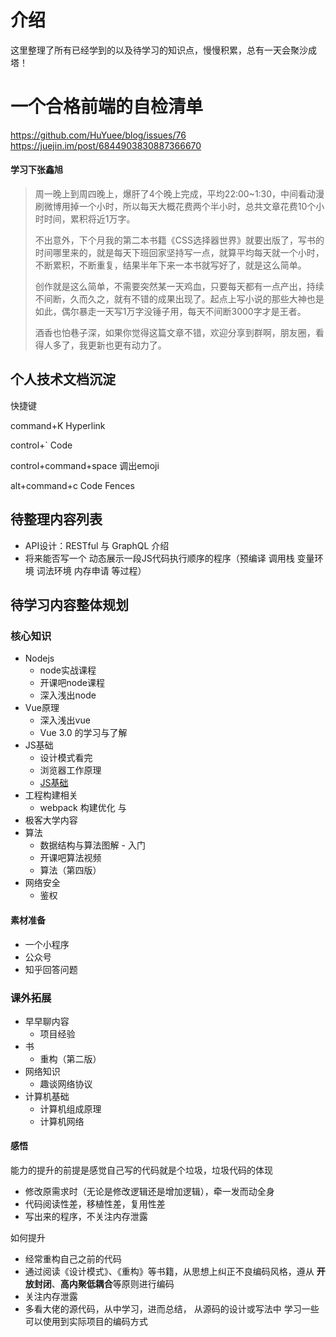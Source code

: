 # 介绍

这里整理了所有已经学到的以及待学习的知识点，慢慢积累，总有一天会聚沙成塔！



# 一个合格前端的自检清单

https://github.com/HuYuee/blog/issues/76
https://juejin.im/post/6844903830887366670



#### 学习下张鑫旭

>周一晚上到周四晚上，爆肝了4个晚上完成，平均22:00~1:30，中间看动漫刷微博用掉一个小时，所以每天大概花费两个半小时，总共文章花费10个小时时间，累积将近1万字。
>
>不出意外，下个月我的第二本书籍《CSS选择器世界》就要出版了，写书的时间哪里来的，就是每天下班回家坚持写一点，就算平均每天就一个小时，不断累积，不断重复，结果半年下来一本书就写好了，就是这么简单。
>
>创作就是这么简单，不需要突然某一天鸡血，只要每天都有一点产出，持续不间断，久而久之，就有不错的成果出现了。起点上写小说的那些大神也是如此，偶尔暴走一天写1万字没锤子用，每天不间断3000字才是王者。
>
>酒香也怕巷子深，如果你觉得这篇文章不错，欢迎分享到群啊，朋友圈，看得人多了，我更新也更有动力了。

## 个人技术文档沉淀

快捷键

command+K   Hyperlink

control+`   Code

control+command+space 调出emoji

alt+command+c   Code Fences

## 待整理内容列表

- API设计：RESTful   与 GraphQL 介绍
- 将来能否写一个 动态展示一段JS代码执行顺序的程序（预编译 调用栈 变量环境 词法环境 内存申请 等过程）

## 

## 待学习内容整体规划

### 核心知识

- Nodejs
  - node实战课程
  - 开课吧node课程
  - 深入浅出node
- Vue原理
  - 深入浅出vue
  - Vue 3.0 的学习与了解
- JS基础
  - 设计模式看完
  - 浏览器工作原理
  - [JS基础](https://github.com/mqyqingfeng/Blog)
- 工程构建相关
  - webpack 构建优化 与 
- 极客大学内容
- 算法
  - 数据结构与算法图解 - 入门
  - 开课吧算法视频
  - 算法（第四版）
- 网络安全
  - 鉴权

#### 素材准备

- 一个小程序
- 公众号
- 知乎回答问题



### 课外拓展

- 早早聊内容
  - 项目经验
- 书
  - 重构（第二版）
- 网络知识
  - 趣谈网络协议
- 计算机基础
  - 计算机组成原理
  - 计算机网络



#### 感悟

能力的提升的前提是感觉自己写的代码就是个垃圾，垃圾代码的体现

- 修改原需求时（无论是修改逻辑还是增加逻辑），牵一发而动全身
- 代码阅读性差，移植性差，复用性差
- 写出来的程序，不关注内存泄露

如何提升

- 经常重构自己之前的代码
- 通过阅读《设计模式》、《重构》等书籍，从思想上纠正不良编码风格，遵从 **开放封闭**、**高内聚低耦合**等原则进行编码
- 关注内存泄露
- 多看大佬的源代码，从中学习，进而总结， 从源码的设计或写法中 学习一些可以使用到实际项目的编码方式